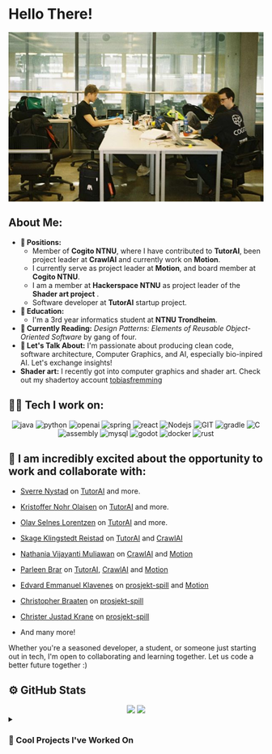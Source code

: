 <h1> Hello There!  </h1>
<div pading-left: 40>
  <img src="assets\tim_image.jpg" pading-left: 40  align="center"/>
</div>


## About Me:

- **🚀 Positions:**
  - Member of **Cogito NTNU**, where I have contributed to **TutorAI**, been project leader at **CrawlAI** and currently work on **Motion**.
  - I currently serve as project leader at **Motion**, and board member at **Cogito NTNU**.
  - I am a member at **Hackerspace NTNU** as project leader of the **Shader art project** .
  - Software developer at **TutorAI** startup project.
- **🏦 Education:**
  - I'm a 3rd year informatics student at **NTNU Trondheim**.
- **📖 Currently Reading:** _Design Patterns: Elements of Reusable Object-Oriented Software_ by gang of four.
- **💬 Let's Talk About:** I'm passionate about producing clean code, software architecture, Computer Graphics, and AI, especially bio-inpired AI. Let's exchange insights!
- **Shader art:** I recently got into computer graphics and shader art. Check out my shadertoy account [tobiasfremming](https://www.shadertoy.com/results?query=tobiasfremming)

<h2> 🧑‍💻 Tech I work on: </h2>

<div align="center">
    <img src="https://www.vectorlogo.zone/logos/java/java-icon.svg" alt="java" width="50" height="50"/> 
    <img src="https://www.vectorlogo.zone/logos/python/python-icon.svg" alt="python" width="50" height="50"/>
    <img src="https://github.com/SverreNystad/SverreNystad/assets/89105607/5dcbef68-921d-4897-a5cd-67c3ce2f171b" alt="openai" width="50" height="50"/>
    <img src="https://www.vectorlogo.zone/logos/springio/springio-icon.svg" alt="spring" width="50" height="50"/>
    <img src="https://www.vectorlogo.zone/logos/reactjs/reactjs-icon.svg" alt="react" width="50" height="50"/>
    <img src="https://www.vectorlogo.zone/logos/nodejs/nodejs-icon.svg" alt="Nodejs" width="50" height="50"/>
    <img src="https://www.vectorlogo.zone/logos/git-scm/git-scm-icon.svg" alt="GIT" width="50" height="50"/> 
    <img src="https://www.vectorlogo.zone/logos/gradle/gradle-icon.svg" alt="gradle" width="50" height="50"/>
    <img src="https://upload.wikimedia.org/wikipedia/commons/1/18/C_Programming_Language.svg" alt="C" width="50" height="50"/>
    <img src="https://upload.wikimedia.org/wikipedia/commons/0/00/AssemblyScript_logo_2020.svg" alt="assembly" width="50" height="50"/>
    <img src="https://www.vectorlogo.zone/logos/mysql/mysql-icon.svg" alt="mysql" width="50" height="50"/>
    <img src="https://www.vectorlogo.zone/logos/godotengine/godotengine-icon.svg" alt="godot" width="50" height="50"/>
    <img src="https://www.vectorlogo.zone/logos/docker/docker-tile.svg" alt="docker" width="50" height="50"/>
    <img src="https://www.vectorlogo.zone/logos/rust-lang/rust-lang-icon.svg" alt="rust" width="50" height="50"/>
</div>

<h2> 🤝 I am incredibly excited about the opportunity to work and collaborate with: </h3>

- [Sverre Nystad](https://github.com/SverreNystad) on [TutorAI](https://github.com/SverreNystad/TutorAI) and more.
- [Kristoffer Nohr Olaisen](https://github.com/Knolaisen) on [TutorAI](https://github.com/SverreNystad/TutorAI) and more.
- [Olav Selnes Lorentzen](https://github.com/olavsl) on [TutorAI](https://github.com/SverreNystad/TutorAI) and more.
- [Skage Klingstedt Reistad](https://github.com/lockedintheskage) on [TutorAI](https://github.com/SverreNystad/TutorAI) and [CrawlAI](https://github.com/CogitoNTNU/CrawlAI.git)
- [Nathania Vijayanti Muliawan](https://github.com/Nathaniavm) on [CrawlAI](https://github.com/CogitoNTNU/CrawlAI.git) and [Motion](https://github.com/CogitoNTNU/Motion)
- [Parleen Brar](https://github.com/Parleenb) on [TutorAI](https://github.com/SverreNystad/TutorAI), [CrawlAI](https://github.com/CogitoNTNU/CrawlAI.git) and [Motion](https://github.com/CogitoNTNU/Motion)
- [Edvard Emmanuel Klavenes](https://github.com/edvard-ek) on [prosjekt-spill](https://github.com/hackerspace-ntnu/prosjekt-spill) and [Motion](https://github.com/CogitoNTNU/Motion)
- [Christopher Braaten](https://github.com/CraZyB1336) on [prosjekt-spill](https://github.com/hackerspace-ntnu/prosjekt-spill)
- [Christer Justad Krane](https://github.com/ChrisKrane) on [prosjekt-spill](https://github.com/hackerspace-ntnu/prosjekt-spill)


- And many more!

Whether you're a seasoned developer, a student, or someone just starting out in tech, I'm open to collaborating and learning together. Let us code a better future together :)



<h2>⚙️ GitHub Stats</h2>
<div align="center">
  <picture>
    <source media="(prefers-color-scheme: dark)" srcset="https://github-readme-stats.vercel.app/api?username=tobiasfremming&show_icons=true&border_color=414868&theme=tokyonight"/>
    <source media="(prefers-color-scheme: light)" srcset="https://github-readme-stats.vercel.app/api?username=tobiasfremming&show_icons=true"/>
    <img height="190em" src="https://github-readme-stats.vercel.app/api?username=tobiasfremming&show_icons=true"/>
  </picture>
  <picture>
    <source media="(prefers-color-scheme: dark)" srcset="https://github-readme-stats.vercel.app/api/top-langs/?username=tobiasfremming&layout=compact&border_color=414868&theme=tokyonight&hide=html%2Cjupyter%20notebook"/>
    <source media="(prefers-color-scheme: light)" srcset="https://github-readme-stats.vercel.app/api/top-langs/?username=tobiasfremming&layout=compact&hide=html%2Cjupyter%20notebook">
    <img height="190em" src="https://github-readme-stats.vercel.app/api/top-langs/?username=tobiasfremming&layout=compact&hide=html%2Cjupyter%20notebook"/>
  </picture>
</div>




    
</details>
<details>
  <summary><h3>🚀 Cool Projects I've Worked On</h3></summary>
  <br>
  
  <div align="center">
    <h3><a href="https://github.com/CogitoNTNU/TutorAI">TutorAI</a></h3>
    <p>
        TutorAI is a RAG system capable of assisting with learning academic subjects and using the curriculum and citing it. The project revolves around building an application that ingests a textbook in most formats and facilitates efficient learning of the course material.
    </p>
    <br><img src="https://github.com/CogitoNTNU/TutorAI/blob/main/docs/images/TutorAI.png" width="200">
  </div>
  <div align="center">
    <h3><a href="https://github.com/SverreNystad/besieged">Besieged</a></h3>
    <p>
      Besieged! is a cooperative, real-time multiplayer tower defense game inspired by Viking and Norse mythology, supporting both singleplayer and multiplayer. Players collaborate to defend their village against waves of mythological creatures. Gameplay involves purchasing and strategically placing combination of "tower-cards" on the map to build unique towers that attack invading enemies. Each kill grants players money to acquire more cards. Enemies spawn in waves and follow a set path toward your village; if they succeed in destroying it, the game ends. Besieged! innovates on traditional tower defense mechanics, such as those in Bloons Tower Defense 4, by enabling dynamic tower creation through card combinations.
    </p>
    <img src="https://github.com/SverreNystad/besieged/blob/main/docs/images/besieged.png" alt="logo"           width="200" height="200" />
    
  </div>

  <div align="center">
    <h3><a href="https://github.com/tobiasfremming/CvslCompiler">CvslCompiler</a></h3>
    <p>
        I wrote my own compiler that compiles very simple language, hence Cvsl: very simple language compiled in C. It interprets the syntax and generates runnable x86 assembly. Pretty awesome.
    </p>
    <br><img src="https://github.com/tobiasfremming/CvslCompiler/blob/main/cvlsCompiler.png" width="200">
  </div>

  
  <div align="center">
    <h3><a href="https://github.com/iverri/ML-Group-Project">AIS system</a></h3>
    <p>
        AIS system is a project in modern machine learning in practice, where we were supposed to make an ML model that predicts the positions on ships five days into the future. The predictions were entered in a caggle competition. The best model we made was with XGBoost, using the h2o framework. We worked on a large dataset, but our transformer model was too data hungry to accomplish any significant score. 
    </p>
    <br><img src="https://github.com/iverri/ML-Group-Project/blob/main/Deliverables/Images/predictions_transformer.png?raw=true" width="200">
  </div>

  <div align="center">
    <h3><a href="https://github.com/CogitoNTNU/CrawlAI">Crawl AI</a></h3>
    <p>
        Crawl AI is the first project I've been the team leador on in Cogito NTNU. This is the first phase on an ongoing project on neuroevolution and bio-inspired artificial intelligence. We were 8 people on this project, and had a lot of fun implementing the NEAT algorithm (neuroevolution on augmenting topologies)
      The objective of this project is using a genetic algorithm to train agents to move forward in a 2d environment, using the traveled lenght in the fitness function. 
    </p>
    <br><img src="https://github.com/CogitoNTNU/CrawlAI/raw/main/docs/images/crawlai.webp" width="200">
  </div>
 
